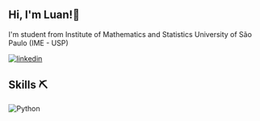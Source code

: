 ## Hi, I'm Luan!👋
I'm student from Institute of Mathematics and Statistics University of São Paulo (IME - USP)


[![linkedin](https://img.shields.io/badge/LinkedIn-0077B5?style=for-the-badge&logo=linkedin&logoColor=white)](https://www.linkedin.com/in/luan-consorti-rigotti-725009155/)

## Skills ⛏️

![Python](https://img.shields.io/badge/Python-14354C?style=for-the-badge&logo=python&logoColor=white)
